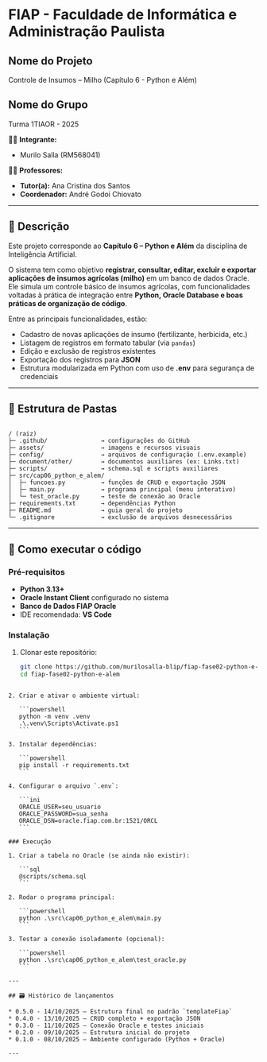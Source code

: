 # FIAP - Faculdade de Informática e Administração Paulista

## Nome do Projeto
Controle de Insumos – Milho (Capítulo 6 - Python e Além)

## Nome do Grupo
Turma 1TIAOR - 2025

👨‍🎓 **Integrante:**
- Murilo Salla (RM568041)

👩‍🏫 **Professores:**
- **Tutor(a):** Ana Cristina dos Santos  
- **Coordenador:** André Godoi Chiovato  

---

## 📜 Descrição
Este projeto corresponde ao **Capítulo 6 – Python e Além** da disciplina de Inteligência Artificial.  

O sistema tem como objetivo **registrar, consultar, editar, excluir e exportar aplicações de insumos agrícolas (milho)** em um banco de dados Oracle.  
Ele simula um controle básico de insumos agrícolas, com funcionalidades voltadas à prática de integração entre **Python, Oracle Database e boas práticas de organização de código**.  

Entre as principais funcionalidades, estão:  
- Cadastro de novas aplicações de insumo (fertilizante, herbicida, etc.)  
- Listagem de registros em formato tabular (via `pandas`)  
- Edição e exclusão de registros existentes  
- Exportação dos registros para **JSON**  
- Estrutura modularizada em Python com uso de **.env** para segurança de credenciais  

---

## 📁 Estrutura de Pastas
```

/ (raiz)
├─ .github/               → configurações do GitHub
├─ assets/                → imagens e recursos visuais
├─ config/                → arquivos de configuração (.env.example)
├─ document/other/        → documentos auxiliares (ex: Links.txt)
├─ scripts/               → schema.sql e scripts auxiliares
├─ src/cap06_python_e_alem/
│  ├─ funcoes.py          → funções de CRUD e exportação JSON
│  ├─ main.py             → programa principal (menu interativo)
│  └─ test_oracle.py      → teste de conexão ao Oracle
├─ requirements.txt       → dependências Python
├─ README.md              → guia geral do projeto
└─ .gitignore             → exclusão de arquivos desnecessários

````

---

## 🔧 Como executar o código

### Pré-requisitos
- **Python 3.13+**
- **Oracle Instant Client** configurado no sistema
- **Banco de Dados FIAP Oracle**
- IDE recomendada: **VS Code**

### Instalação
1. Clonar este repositório:
   ```bash
   git clone https://github.com/murilosalla-blip/fiap-fase02-python-e-alem.git
   cd fiap-fase02-python-e-alem
````

2. Criar e ativar o ambiente virtual:

   ```powershell
   python -m venv .venv
   .\.venv\Scripts\Activate.ps1
   ```

3. Instalar dependências:

   ```powershell
   pip install -r requirements.txt
   ```

4. Configurar o arquivo `.env`:

   ```ini
   ORACLE_USER=seu_usuario
   ORACLE_PASSWORD=sua_senha
   ORACLE_DSN=oracle.fiap.com.br:1521/ORCL
   ```

### Execução

1. Criar a tabela no Oracle (se ainda não existir):

   ```sql
   @scripts/schema.sql
   ```

2. Rodar o programa principal:

   ```powershell
   python .\src\cap06_python_e_alem\main.py
   ```

3. Testar a conexão isoladamente (opcional):

   ```powershell
   python .\src\cap06_python_e_alem\test_oracle.py
   ```

---

## 🗃 Histórico de lançamentos

* 0.5.0 - 14/10/2025 – Estrutura final no padrão `templateFiap`
* 0.4.0 - 13/10/2025 – CRUD completo + exportação JSON
* 0.3.0 - 11/10/2025 – Conexão Oracle e testes iniciais
* 0.2.0 - 09/10/2025 – Estrutura inicial do projeto
* 0.1.0 - 08/10/2025 – Ambiente configurado (Python + Oracle)

---
